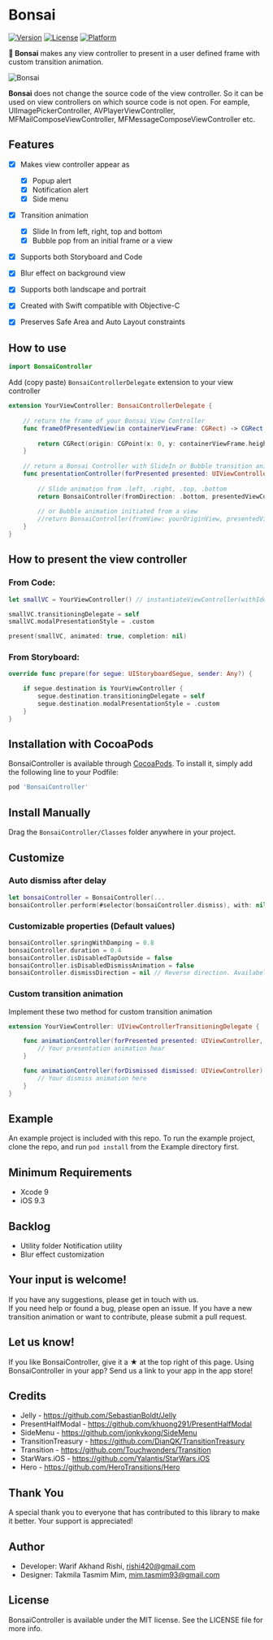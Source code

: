 # Bonsai

[![Version](https://img.shields.io/cocoapods/v/BonsaiController.svg?style=flat)](https://cocoapods.org/pods/BonsaiController)
[![License](https://img.shields.io/cocoapods/l/BonsaiController.svg?style=flat)](https://cocoapods.org/pods/BonsaiController)
[![Platform](https://img.shields.io/cocoapods/p/BonsaiController.svg?style=flat)](https://cocoapods.org/pods/BonsaiController)

**🌲 Bonsai** makes any view controller to present in a user defined frame with custom transition animation.

![Bonsai](https://user-images.githubusercontent.com/2233857/46226655-cbf61d80-c37e-11e8-9d2b-3d69177988a1.png)

**Bonsai** does not change the source code of the view controller. So it can be used on view controllers on which source code is not open. For eample, UIImagePickerController, AVPlayerViewController, MFMailComposeViewController, MFMessageComposeViewController etc.

## Features

* [x] Makes view controller appear as
    - [x] Popup alert
    - [x] Notification alert 
    - [x] Side menu
* [x] Transition animation 
    - [x] Slide In from left, right, top and bottom
    - [x] Bubble pop from an initial frame or a view
* [x] Supports both Storyboard and Code 
* [x] Blur effect on background view
* [x] Supports both landscape and portrait 
* [x] Created with Swift compatible with Objective-C
* [x] Preserves Safe Area and Auto Layout constraints 


## How to use

```Swift
import BonsaiController
```

Add (copy paste) `BonsaiControllerDelegate` extension to your view controller

```Swift
extension YourViewController: BonsaiControllerDelegate {
    
    // return the frame of your Bonsai View Controller
    func frameOfPresentedView(in containerViewFrame: CGRect) -> CGRect {
        
        return CGRect(origin: CGPoint(x: 0, y: containerViewFrame.height / 4), size: CGSize(width: containerViewFrame.width, height: containerViewFrame.height / (4/3)))
    }
    
    // return a Bonsai Controller with SlideIn or Bubble transition animator
    func presentationController(forPresented presented: UIViewController, presenting: UIViewController?, source: UIViewController) -> UIPresentationController? {
    
        // Slide animation from .left, .right, .top, .bottom
        return BonsaiController(fromDirection: .bottom, presentedViewController: presented, delegate: self)
        
        // or Bubble animation initiated from a view
        //return BonsaiController(fromView: yourOriginView, presentedViewController: presented, delegate: self)
    }
}
```

## How to present the view controller 

### From Code:

```Swift
let smallVC = YourViewController() // instantiateViewController(withIdentifier:)

smallVC.transitioningDelegate = self
smallVC.modalPresentationStyle = .custom

present(smallVC, animated: true, completion: nil)
```

### From Storyboard:

```Swift
override func prepare(for segue: UIStoryboardSegue, sender: Any?) {

    if segue.destination is YourViewController {
        segue.destination.transitioningDelegate = self
        segue.destination.modalPresentationStyle = .custom
    }
}
```

## Installation with CocoaPods

BonsaiController is available through [CocoaPods](https://cocoapods.org). To install
it, simply add the following line to your Podfile:

```ruby
pod 'BonsaiController'
```

## Install Manually

Drag the `BonsaiController/Classes` folder anywhere in your project.


## Customize

###  Auto dismiss after delay

```Swift
let bonsaiController = BonsaiController(...
bonsaiController.perform(#selector(bonsaiController.dismiss), with: nil, afterDelay: 2)
```

### Customizable properties (Default values)

```Swift
bonsaiController.springWithDamping = 0.8
bonsaiController.duration = 0.4
bonsaiController.isDisabledTapOutside = false
bonsaiController.isDisabledDismissAnimation = false
bonsaiController.dismissDirection = nil // Reverse direction. Availabel only for slide in transition.
```

### Custom transition animation

Implement these two method for custom transition animation 

```Swift
extension YourViewController: UIViewControllerTransitioningDelegate {

    func animationController(forPresented presented: UIViewController, presenting: UIViewController, source: UIViewController) -> UIViewControllerAnimatedTransitioning? {
        // Your presentation animation hear
    }

    func animationController(forDismissed dismissed: UIViewController) -> UIViewControllerAnimatedTransitioning? {
        // Your dismiss animation here
    }
}
```


## Example

An example project is included with this repo. To run the example project, clone the repo, and run `pod install` from the Example directory first.


## Minimum Requirements

* Xcode 9
* iOS 9.3


## Backlog

* Utility folder Notification utility
* Blur effect customization


##   Your input is welcome!

If you have any suggestions, please get in touch with us.  
If you need help or found a bug, please open an issue.
If you have a new transition animation or want to contribute, please submit a pull request.


## Let us know!

If you like BonsaiController, give it a ★ at the top right of this page.
Using BonsaiController in your app? Send us a link to your app in the app store!


## Credits

- Jelly - https://github.com/SebastianBoldt/Jelly
- PresentHalfModal - https://github.com/khuong291/PresentHalfModal
- SideMenu - https://github.com/jonkykong/SideMenu
- TransitionTreasury - https://github.com/DianQK/TransitionTreasury
- Transition - https://github.com/Touchwonders/Transition
- StarWars.iOS - https://github.com/Yalantis/StarWars.iOS
- Hero - https://github.com/HeroTransitions/Hero


## Thank You

A special thank you to everyone that has contributed to this library to make it better. Your support is appreciated!


## Author

* Developer: Warif Akhand Rishi, rishi420@gmail.com
* Designer: Takmila Tasmim Mim, mim.tasmim93@gmail.com 


## License

BonsaiController is available under the MIT license. See the LICENSE file for more info.
